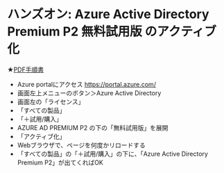 # ハンズオン: Azure Active Directory Premium P2 無料試用版 のアクティブ化

★[PDF手順書](Premium%20P2試用版の有効化.pdf)

- Azure portalにアクセス https://portal.azure.com/ 
- 画面左上メニューのボタン＞Azure Active Directory
- 画面左の「ライセンス」
- 「すべての製品」
- 「＋試用/購入」
- AZURE AD PREMIUM P2 の下の「無料試用版」を展開
- 「アクティブ化」
- Webブラウザで、ページを何度かリロードする
- 「すべての製品」の「＋試用/購入」の下に、「Azure Active Directory Premium P2」が出てくればOK


